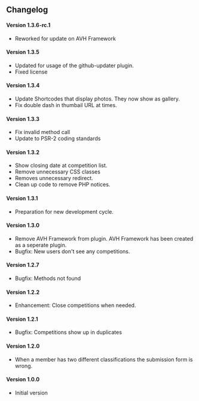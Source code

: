 ## Changelog

#### Version 1.3.6-rc.1
* Reworked for update on AVH Framework

#### Version 1.3.5
* Updated for usage of the github-updater plugin.
* Fixed license

#### Version 1.3.4
* Update Shortcodes that display photos.
  They now show as gallery.
* Fix double dash in thumbail URL at times.

#### Version 1.3.3
* Fix invalid method call
* Update to PSR-2 coding standards

#### Version 1.3.2
* Show closing date at competition list.
* Remove unnecessary CSS classes
* Removes unnecessary redirect.
* Clean up code to remove PHP notices.

#### Version 1.3.1
* Preparation for new development cycle.

#### Version 1.3.0
* Remove AVH Framework from plugin.
  AVH Framework has been created as a seperate plugin.
* Bugfix: New users don't see any competitions.

#### Version 1.2.7
* Bugfix: Methods not found

#### Version 1.2.2
* Enhancement: Close competitions when needed.

#### Version 1.2.1
* Bugfix: Competitions show up in duplicates

#### Version 1.2.0
* When a member has two different classifications the submission form is wrong.

#### Version 1.0.0
* Initial version
